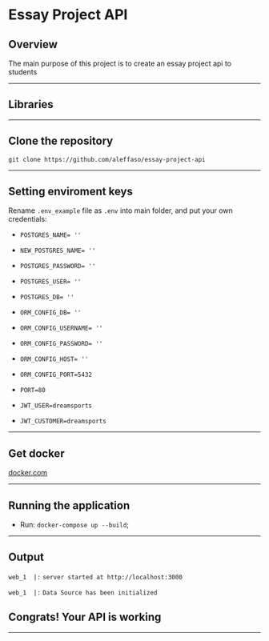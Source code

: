 # Essay Project API

## Overview

The main purpose of this project is to create an essay project api to students

<hr>

## Libraries

<hr>

## Clone the repository

`git clone https://github.com/aleffaso/essay-project-api`

<hr>

## Setting enviroment keys

Rename `.env_example` file as `.env` into main folder, and put your own credentials:

- `POSTGRES_NAME= ''`
- `NEW_POSTGRES_NAME= ''`
- `POSTGRES_PASSWORD= ''`
- `POSTGRES_USER= ''`
- `POSTGRES_DB= ''`

- `ORM_CONFIG_DB= ''`
- `ORM_CONFIG_USERNAME= ''`
- `ORM_CONFIG_PASSWORD= ''`
- `ORM_CONFIG_HOST= ''`
- `ORM_CONFIG_PORT=5432`

- `PORT=80`
- `JWT_USER=dreamsports`
- `JWT_CUSTOMER=dreamsports`

<hr>

## Get docker

[docker.com](https://docs.docker.com/get-docker/)

<hr>

## Running the application

- Run: `docker-compose up --build`;

<hr>

## Output

`web_1  |:` `server started at http://localhost:3000`

`web_1  |:` `Data Source has been initialized`

## Congrats! Your API is working

<hr>
